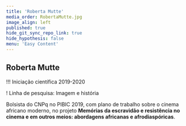 ```yaml
---
title: 'Roberta Mutte'
media_order: RobertaMutte.jpg
image_align: left
published: true
hide_git_sync_repo_link: true
hide_hypothesis: false
menu: 'Easy Content'
---
```


## Roberta Mutte

!!! Iniciação científica 2019-2020

! Linha de pesquisa: Imagem e história

Bolsista do CNPq no PIBIC 2019, com plano de trabalho sobre o cinema africano moderno, no projeto **Memórias da escravidão e resistência no cinema e em outros meios: abordagens africanas e afrodiaspóricas**.